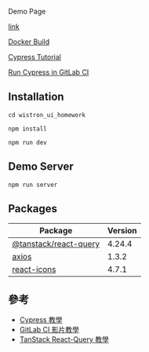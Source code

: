 Demo Page

[link](https://pa022069.github.io/wistron_ui_homework/)

[Docker Build](https://javascript.plainenglish.io/step-by-step-guide-to-dockerize-react-app-created-using-vite-90772423f7fb)

[Cypress Tutorial](https://example.cypress.io/commands/querying)

[Run Cypress in GitLab CI](https://medium.com/devops-with-valentine/run-your-cypress-e2e-tests-in-gitlab-ci-complete-guide-909990962001)

## Installation

```
cd wistron_ui_homework

npm install

npm run dev
```

## Demo Server

```
npm run server
```

## Packages

| Package                                                                      | Version |
| ---------------------------------------------------------------------------- | :------ |
| [@tanstack/react-query](https://www.npmjs.com/package/@tanstack/react-query) | 4.24.4  |
| [axios](https://www.npmjs.com/package/axios)                                 | 1.3.2   |
| [react-icons](https://react-icons.github.io/react-icons/search?q=bell)       | 4.7.1   |

## 參考

- [Cypress 教學](https://medium.com/devops-with-valentine/run-your-cypress-e2e-tests-in-gitlab-ci-complete-guide-909990962001)
- [GitLab CI 影片教學](https://www.youtube.com/watch?v=-4XT8-znkuc&list=PLBd8JGCAcUAEwyH2kT1wW2BUmcSPQzGcu&index=1)
- [TanStack React-Query 教學](https://tanstack.com/query/latest/docs/react/examples/react/basic)